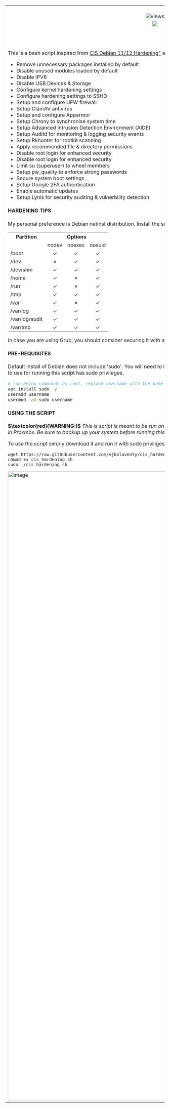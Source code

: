 <table width="100%" border="0" cell-spacing="0" cellpadding="10" align="center" bgcolor="#FFFFFF" style="border: none;">
  <tr align="center" bgcolor="#FFFFFF"><td colspan="3"><img align="center" src="https://github.com/user-attachments/assets/c469f501-b62c-4b0d-b46f-590dd4eab013" /></td></tr>
  <tr align="center" bgcolor="#FFFFFF">
    <td><img src="https://komarev.com/ghpvc/?username=vjkolaventy&label=+++Views:&color=orange&style=flat" alt="views" /></td>
    <td><img src="https://img.shields.io/badge/%20%20Version-v1.0-green&style=flat" /></td>
    <td><img src="https://img.shields.io/badge/License-GPLv3-blue.svg" /></td>
  </tr>
  <tr align="center">
    <td><img src="https://img.shields.io/badge/bash_script-%23121011.svg?style=for-the-badge&logo=gnu-bash&logoColor=white" /></td>
    <td><img src="https://img.shields.io/badge/Debian-D70A53?style=for-the-badge&logo=debian&logoColor=white" /></td>
    <td><img src="https://img.shields.io/badge/Ubuntu-E95420?style=for-the-badge&logo=ubuntu&logoColor=white" /></td>
  </tr>
  <tr><td colspan="3">
<h3 align="center">CIS HARDENING SCRIPT FOR DEBIAN >= 12 AND UBUNTU >= 18.04</h3>
<p style="text-align: justify;">This is a bash script inspired from <a href="https://github.com/ovh/debian-cis">CIS Debian 11/12 Hardening"</a> and <a href="https://github.com/captainzero93/security_harden_linux">Ubuntu / Debian Linux Security Hardening Scripts</a>. This script will help you to do the following:
  <ul>
    <li>Remove unnecessary packages installed by default</li>
    <li>Disable unused modules loaded by default</li>
    <li>Disable IPV6</li>
    <li>Disable USB Devices & Storage</li>
    <li>Configure kernel hardening settings</li>
    <li>Configure hardening settings to SSHD</li>
    <li>Setup and configure UFW firewall</li>
    <li>Setup ClamAV antivirus</li>
    <li>Setup and configure Apparmor</li>
    <li>Setup Chrony to synchronise system time</li>
    <li>Setup Advanced Intrusion Detection Environment (AIDE)</li>
    <li>Setup Auditd for monitoring & logging security events</li>
    <li>Setup Rkhunter for rootkit scanning</li>
    <li>Apply recommended file & directory permissions</li>
    <li>Disable root login for enhanced security</li>
    <li>Disable root login for enhanced security</li>
    <li>Limit su (superuser) to wheel members</li>
    <li>Setup pw_quality to enforce strong passwords</li>
    <li>Secure system boot settings</li>
    <li>Setup Google 2FA authentication</li>
    <li>Enable automatic updates</li>
    <li>Setup Lynis for security auditing & vulnerbility detection</li>
  </ul>
</p>

#### HARDENING TIPS
My personal preference is Debian netinst distribution. Install the server with just Openssh-server. Create the below following partitions and options for better hardening.

<table>
  <tr><th>Partition</th><th colspan="3" align="center">Options</th></tr>
  <tr><td></td><td align="center">nodev</td><td align="center">noexec</td><td align="center">nosuid</td></tr>
  <tr><td>/boot</td><td align="center">&check;</td><td align="center">&check;</td><td align="center">&check;</td></tr>
  <tr><td>/dev</td><td align="center">&cross;</td><td align="center">&check;</td><td align="center">&check;</td></tr>
  <tr><td>/dev/shm</td><td align="center">&check;</td><td align="center">&check;</td><td align="center">&check;</td></tr>
  <tr><td>/home</td><td align="center">&check;</td><td align="center">&cross;</td><td align="center">&check;</td></tr>
  <tr><td>/run</td><td align="center">&check;</td><td align="center">&cross;</td><td align="center">&check;</td></tr>
  <tr><td>/tmp</td><td align="center">&check;</td><td align="center">&check;</td><td align="center">&check;</td></tr>
  <tr><td>/var</td><td align="center">&check;</td><td align="center">&cross;</td><td align="center">&check;</td></tr>
  <tr><td>/var/log</td align="center"><td align="center">&check;</td><td align="center">&check;</td><td align="center">&check;</td></tr>
  <tr><td>/var/log/audit</td><td align="center">&check;</td><td align="center">&check;</td><td align="center">&check;</td></tr>
  <tr><td>/var/tmp</td><td align="center">&check;</td><td align="center">&check;</td><td align="center">&check;</td></tr>
</table>

In case you are using Grub, you should consider securing it with a password.

#### PRE-REQUISITES
Default install of Debian does not include 'sudo'. You will need to install sudo, add a new non-root user (or an existing non-root user) to sudoers. Ubuntu comes with sudo pre-installed, just make sure that the user login you intend to use for running this script has sudo privileges.

```bash
# run below commands as root. replace username with the name you want
apt install sudo -y
useradd username
usermod -aG sudo username
```

#### USING THE SCRIPT
**$\textcolor{red}{WARNING:}$** *This is script is meant to be run on a fresh install. Some options in script can potentially lock you out and make your system unusable. This script DID NOT WORK for me on cloud-init virtual machine in Proxmox. Be sure to backup up your system before running this script. Use the script at your own risk!*
<p>To use the script simply download it and run it with sudo priviliges. When you are done with the hardening process, you can check your system hardening score with <a href="https://github.com/CISOfy/lynis">Lynis</a> which can installed using this script.</p>

```
wget https://raw.githubusercontent.com/vjkolaventy/cis_hardening/refs/heads/main/cis_hardening.sh
chmod +x cis_hardening.sh
sudo ./cis_hardening.sh
```

<img width="1734" height="1991" alt="image" src="https://github.com/user-attachments/assets/564f33be-b755-43df-ba59-d702b5036d10" />

</td></tr>
</table>
